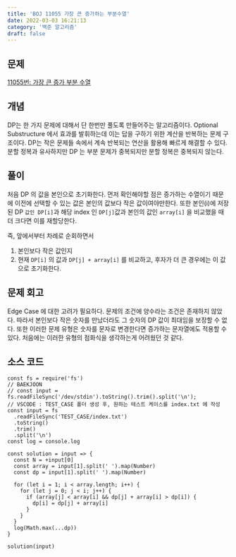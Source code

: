 ```yaml
---
title: 'BOJ 11055 가장 큰 증가하는 부분수열'
date: 2022-03-03 16:21:13
category: '백준 알고리즘'
draft: false
---
```


## 문제

[11055번: 가장 큰 증가 부분 수열](https://www.acmicpc.net/problem/11055)

## 개념

DP는 한 가지 문제에 대해서 단 한번만 풀도록 만들어주는 알고리즘이다. Optional Substructure 에서 효과를 발휘하는데 이는 답을 구하기 위한 계산을 반복하는 문제 구조이다.
DP는 작은 문제들 속에서 계속 반복되는 연산을 활용해 빠르게 해결할 수 있다. 분할 정복과 유사하지만 DP 는 부분 문제가 중복되지만 분할 정복은 중복되지 않는다.

## 풀이

처음 DP 의 값을 본인으로 초기화한다. 먼저 확인해야할 점은 증가하는 수열이기 때문에 이전에 선택할 수 있는 값은 본인의 값보다 작은 값이여야만한다.
또한 본인(i)에 저장된 DP `값인 DP[i]`과 해당 index 인 `DP[j]`값과 본인의 값인 `array[i]` 을 비교했을 때 더 크다면 이를 재할당한다.

즉, 앞에서부터 차례로 순회하면서

1. 본인보다 작은 값인지
2. 현재 `DP[i]` 의 값과 `DP[j] + array[i]` 를 비교하고, 후자가 더 큰 경우에는 이 값으로 초기화한다.

## 문제 회고

Edge Case 에 대한 고려가 필요하다. 문제의 조건에 양수라는 조건은 존재하지 않았다. 따라서 본인보다 작은 숫자를 만났더라도 그 숫자의 DP 값이 최대임을 보장할 수 없다.
또한 이러한 문제 유형은 숫자를 문자로 변경한다면 증가하는 문자열에도 적용할 수 있다. 처음에는 이러한 유형의 점화식을 생각하는게 어려웠던 것 같다.

## 소스 코드

```tsx
const fs = require('fs')
// BAEKJOON
// const input = fs.readFileSync('/dev/stdin').toString().trim().split('\n');
// VSCODE : TEST_CASE 폴더 생성 후, 원하는 테스트 케이스를 index.txt 에 작성
const input = fs
  .readFileSync('TEST_CASE/index.txt')
  .toString()
  .trim()
  .split('\n')
const log = console.log

const solution = input => {
  const N = +input[0]
  const array = input[1].split(' ').map(Number)
  const dp = input[1].split(' ').map(Number)

  for (let i = 1; i < array.length; i++) {
    for (let j = 0; j < i; j++) {
      if (array[j] < array[i] && dp[j] + array[i] > dp[i]) {
        dp[i] = dp[j] + array[i]
      }
    }
  }
  log(Math.max(...dp))
}

solution(input)
```
